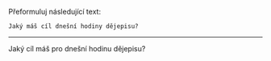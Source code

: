 Přeformuluj následující text:

```
Jaký máš cíl dnešní hodiny dějepisu?
```

---

<!-- chatcmpl-748xfdWxfPplBUo6BG2fpw6bxYhTh -->

Jaký cíl máš pro dnešní hodinu dějepisu?